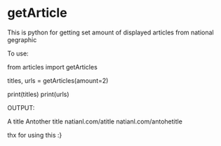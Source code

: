 # getArticle

This is python for getting set amount of displayed articles from national gegraphic

To use:

from articles import getArticles

titles, urls = getArticles(amount=2)

print(titles)
print(urls)

OUTPUT:

A title
Antother title
natianl.com/atitle
natianl.com/antohetitle

thx for using this :}
